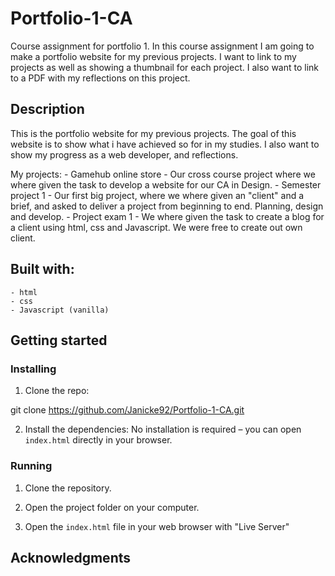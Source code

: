 # Portfolio-1-CA
Course assignment for portfolio 1. In this course assignment I am going to make a portfolio website for my previous projects. I want to link to my projects as well as showing a thumbnail for each project. I also want to link to a PDF with my reflections on this project. 

## Description 
This is the portfolio website for my previous projects. The goal of this website is to show what i have achieved so for in my studies. I also want to show my progress as a web developer, and reflections. 

My projects:
    - Gamehub online store - Our cross course project where we where given the task to develop a website for our CA in Design. 
    - Semester project 1 - Our first big project, where we where given an "client" and a brief, and asked to deliver a project from beginning to end. Planning, design and develop.
    - Project exam 1 - We where given the task to create a blog for a client using html, css and Javascript. We were free to create out own client. 


## Built with:
    - html
    - css
    - Javascript (vanilla)


## Getting started

### Installing

1. Clone the repo:

git clone https://github.com/Janicke92/Portfolio-1-CA.git


2. Install the dependencies:
No installation is required – you can open `index.html` directly in your browser.

### Running

1. Clone the repository.

2. Open the project folder on your computer.

3. Open the `index.html` file in your web browser with "Live Server"

## Acknowledgments